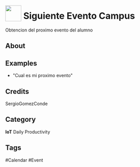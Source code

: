 # <img src="https://raw.githack.com/FortAwesome/Font-Awesome/master/svgs/solid/calendar-check.svg" card_color="#22A7F0" width="50" height="50" style="vertical-align:bottom"/> Siguiente Evento Campus
Obtencion del proximo evento del alumno

## About


## Examples
* "Cual es mi proximo evento"

## Credits
SergioGomezConde

## Category
**IoT**
Daily
Productivity

## Tags
#Calendar
#Event

